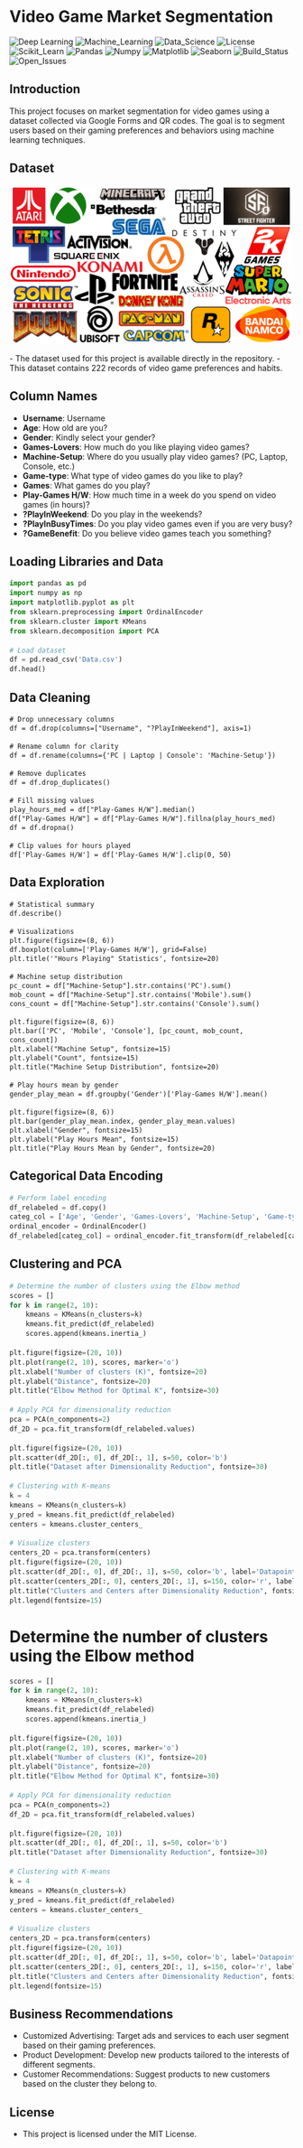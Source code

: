 # Video Game Market Segmentation
![Deep Learning](https://img.shields.io/badge/Deep%20Learning-%20blue?style=plastic)
![Machine_Learning](https://img.shields.io/badge/Machine%20Learning-%20blue?style=plastic)
![Data_Science](https://img.shields.io/badge/Data%20Science-%20blue?style=plastic)
![License](https://img.shields.io/badge/license%20-%20MIT%20-%20darkblue?style=plastic)
![Scikit_Learn](https://img.shields.io/badge/Scikit_Learn-1.2.2-%20blue?style=plastic)
![Pandas](https://img.shields.io/badge/Pandas-2.0.3-%20blue?style=plastic)
![Numpy](https://img.shields.io/badge/Numpy-1.24.4-%20blue?style=plastic)
![Matplotlib](https://img.shields.io/badge/Matplotlib-3.7.2-%20blue?style=plastic)
![Seaborn](https://img.shields.io/badge/Seaborn-0.12.2-%20blue?style=plastic)
![Build_Status](https://img.shields.io/badge/build-passing-brightgreen)
![Open_Issues](https://img.shields.io/badge/Issues%20-%200%20-%20orange?style=plastic)

## Introduction

This project focuses on market segmentation for video games using a dataset collected via Google Forms and QR codes. The goal is to segment users based on their gaming preferences and behaviors using machine learning techniques.

## Dataset
<p align="center">
  <img src="Famous-Video-Game-Logos.png" alt="Famous-Video-Game-Logos" width="500"/>
</p>
- The dataset used for this project is available directly in the repository.
- This dataset contains 222 records of video game preferences and habits. 

## Column Names

- **Username**: Username
- **Age**: How old are you?
- **Gender**: Kindly select your gender?
- **Games-Lovers**: How much do you like playing video games?
- **Machine-Setup**: Where do you usually play video games? (PC, Laptop, Console, etc.)
- **Game-type**: What type of video games do you like to play?
- **Games**: What games do you play?
- **Play-Games H/W**: How much time in a week do you spend on video games (in hours)?
- **?PlayInWeekend**: Do you play in the weekends?
- **?PlayInBusyTimes**: Do you play video games even if you are very busy?
- **?GameBenefit**: Do you believe video games teach you something?

## Loading Libraries and Data

```python
import pandas as pd
import numpy as np
import matplotlib.pyplot as plt
from sklearn.preprocessing import OrdinalEncoder
from sklearn.cluster import KMeans
from sklearn.decomposition import PCA

# Load dataset
df = pd.read_csv('Data.csv')
df.head()
```

## Data Cleaning
```pyhon
# Drop unnecessary columns
df = df.drop(columns=["Username", "?PlayInWeekend"], axis=1)

# Rename column for clarity
df = df.rename(columns={'PC | Laptop | Console': 'Machine-Setup'})

# Remove duplicates
df = df.drop_duplicates()

# Fill missing values
play_hours_med = df["Play-Games H/W"].median()
df["Play-Games H/W"] = df["Play-Games H/W"].fillna(play_hours_med)
df = df.dropna()

# Clip values for hours played
df['Play-Games H/W'] = df['Play-Games H/W'].clip(0, 50)
```
## Data Exploration
```pyhon
# Statistical summary
df.describe()

# Visualizations
plt.figure(figsize=(8, 6))
df.boxplot(column=['Play-Games H/W'], grid=False)
plt.title('"Hours Playing" Statistics', fontsize=20)

# Machine setup distribution
pc_count = df["Machine-Setup"].str.contains('PC').sum()
mob_count = df["Machine-Setup"].str.contains('Mobile').sum()
cons_count = df["Machine-Setup"].str.contains('Console').sum()

plt.figure(figsize=(8, 6))
plt.bar(['PC', 'Mobile', 'Console'], [pc_count, mob_count, cons_count])
plt.xlabel("Machine Setup", fontsize=15)
plt.ylabel("Count", fontsize=15)
plt.title("Machine Setup Distribution", fontsize=20)

# Play hours mean by gender
gender_play_mean = df.groupby('Gender')['Play-Games H/W'].mean()

plt.figure(figsize=(8, 6))
plt.bar(gender_play_mean.index, gender_play_mean.values)
plt.xlabel("Gender", fontsize=15)
plt.ylabel("Play Hours Mean", fontsize=15)
plt.title("Play Hours Mean by Gender", fontsize=20)
```
## Categorical Data Encoding
```python
# Perform label encoding
df_relabeled = df.copy()
categ_col = ['Age', 'Gender', 'Games-Lovers', 'Machine-Setup', 'Game-type', 'Games', '?PlayInBusyTimes', '?GameBenefit']
ordinal_encoder = OrdinalEncoder()
df_relabeled[categ_col] = ordinal_encoder.fit_transform(df_relabeled[categ_col])
```
## Clustering and PCA
```python
# Determine the number of clusters using the Elbow method
scores = []
for k in range(2, 10):
    kmeans = KMeans(n_clusters=k)
    kmeans.fit_predict(df_relabeled)
    scores.append(kmeans.inertia_)

plt.figure(figsize=(20, 10))
plt.plot(range(2, 10), scores, marker='o')
plt.xlabel("Number of clusters (K)", fontsize=20)
plt.ylabel("Distance", fontsize=20)
plt.title("Elbow Method for Optimal K", fontsize=30)

# Apply PCA for dimensionality reduction
pca = PCA(n_components=2)
df_2D = pca.fit_transform(df_relabeled.values)

plt.figure(figsize=(20, 10))
plt.scatter(df_2D[:, 0], df_2D[:, 1], s=50, color='b')
plt.title("Dataset after Dimensionality Reduction", fontsize=30)

# Clustering with K-means
k = 4
kmeans = KMeans(n_clusters=k)
y_pred = kmeans.fit_predict(df_relabeled)
centers = kmeans.cluster_centers_

# Visualize clusters
centers_2D = pca.transform(centers)
plt.figure(figsize=(20, 10))
plt.scatter(df_2D[:, 0], df_2D[:, 1], s=50, color='b', label='Datapoint')
plt.scatter(centers_2D[:, 0], centers_2D[:, 1], s=150, color='r', label='Cluster Center')
plt.title("Clusters and Centers after Dimensionality Reduction", fontsize=30)
plt.legend(fontsize=15)
```
# Determine the number of clusters using the Elbow method
```python
scores = []
for k in range(2, 10):
    kmeans = KMeans(n_clusters=k)
    kmeans.fit_predict(df_relabeled)
    scores.append(kmeans.inertia_)

plt.figure(figsize=(20, 10))
plt.plot(range(2, 10), scores, marker='o')
plt.xlabel("Number of clusters (K)", fontsize=20)
plt.ylabel("Distance", fontsize=20)
plt.title("Elbow Method for Optimal K", fontsize=30)

# Apply PCA for dimensionality reduction
pca = PCA(n_components=2)
df_2D = pca.fit_transform(df_relabeled.values)

plt.figure(figsize=(20, 10))
plt.scatter(df_2D[:, 0], df_2D[:, 1], s=50, color='b')
plt.title("Dataset after Dimensionality Reduction", fontsize=30)

# Clustering with K-means
k = 4
kmeans = KMeans(n_clusters=k)
y_pred = kmeans.fit_predict(df_relabeled)
centers = kmeans.cluster_centers_

# Visualize clusters
centers_2D = pca.transform(centers)
plt.figure(figsize=(20, 10))
plt.scatter(df_2D[:, 0], df_2D[:, 1], s=50, color='b', label='Datapoint')
plt.scatter(centers_2D[:, 0], centers_2D[:, 1], s=150, color='r', label='Cluster Center')
plt.title("Clusters and Centers after Dimensionality Reduction", fontsize=30)
plt.legend(fontsize=15)
```
## Business Recommendations
- Customized Advertising: Target ads and services to each user segment based on their gaming preferences.
- Product Development: Develop new products tailored to the interests of different segments.
- Customer Recommendations: Suggest products to new customers based on the cluster they belong to.

## License
- This project is licensed under the MIT License.









